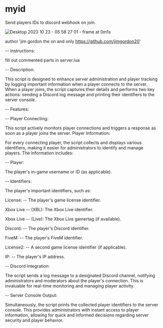 # myid
Send players IDs to discord webhook on join.

![Desktop 2023 10 23 - 05 58 27 01 - frame at 0m1s](https://github.com/jimgordon20/myid/assets/110393030/4da73acd-9480-487e-9eb0-83106913f4e1)


author 'jim gordon the on and only  <https://github.com/jimgordon20>'



-- instructions:

fill out commented parts in server.lua






-- Description:

This script is designed to enhance server administration and player tracking by logging important information when a player connects to the server. When a player joins, the script captures their details and performs two key actions: sending a Discord log message and printing their identifiers to the server console.

-- Features:

-- Player Connecting:

This script actively monitors player connections and triggers a response as soon as a player joins the server.
Player Information:

For every connecting player, the script collects and displays various identifiers, making it easier for administrators to identify and manage players. The information includes:

-- Player:

The player's in-game username or ID (as applicable).

-- Identifiers:

The player's important identifiers, such as:

License: -- The player's game license identifier.

Xbox Live -- (XBL): The Xbox Live identifier.

Xbox Live -- (Live): The Xbox Live gamertag (if available).

Discord: -- The player's Discord identifier.

FiveM: -- The player's FiveM identifier.

License2: -- A second game license identifier (if applicable).

IP: -- The player's IP address.

-- Discord Integration:

The script sends a log message to a designated Discord channel, notifying administrators and moderators about the player's connection. This is invaluable for real-time monitoring and managing player activity.

-- Server Console Output:

Simultaneously, the script prints the collected player identifiers to the server console. This provides administrators with instant access to player information, allowing for quick and informed decisions regarding server security and player behavior.
